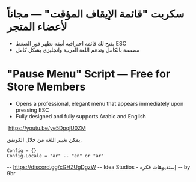  # سكربت "قائمة الإيقاف المؤقت" — مجاناً لأعضاء المتجر
 * يفتح لك قائمة احترافية أنيقة تظهر فور الضغط ESC
 * مصممة بالكامل وتدعم اللغة العربية وانجليزي بشكل كامل 
 
# "Pause Menu" Script — Free for Store Members
* Opens a professional, elegant menu that appears immediately upon pressing ESC
* Fully designed and fully supports Arabic and English


 ‎ https://youtu.be/ye5DpqjU0ZM


 يمكن تغيير اللغة من خلال الكونفق.
```
Config = {}
Config.Locale = "ar" -- "en" or "ar"
```

-- https://discord.gg/cGHZUgDgzW
-- Idea Studios - إستديوهات فكرة
-- by 9br
    
